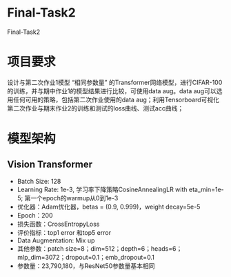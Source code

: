 # Final-Task2
Final-Task2

# 项目要求
设计与第二次作业1模型 “相同参数量” 的Transformer网络模型，进行CIFAR-100的训练，并与期中作业1的模型结果进行比较，可使用data aug。data aug可以选用任何可用的策略，包括第二次作业使用的data aug；利用Tensorboard可视化第二次作业与期末作业2的训练和测试的loss曲线、测试acc曲线；

# 模型架构
## Vision Transformer
-	Batch Size: 128
-	Learning Rate: 1e-3, 学习率下降策略CosineAnnealingLR with eta_min=1e-5; 第一个epoch的warmup从0到1e-3
-	优化器：Adam优化器，betas = (0.9, 0.999)，weight decay=5e-5
-	Epoch：200
-	损失函数：CrossEntropyLoss
-	评价指标：top1 error 和top5 error
-	Data Augmentation: Mix up
-	其他参数：patch size=8；dim=512；depth=6；heads=6；mlp_dim=3072；dropout=0.1；emb_dropout=0.1
-	参数量：23,790,180，与ResNet50参数量基本相同
